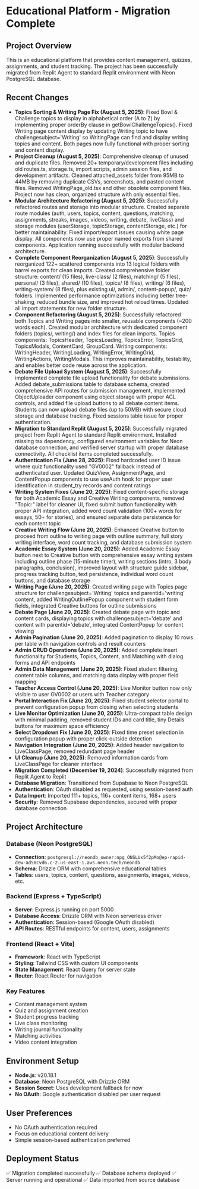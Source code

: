 # Educational Platform - Migration Complete

## Project Overview
This is an educational platform that provides content management, quizzes, assignments, and student tracking. The project has been successfully migrated from Replit Agent to standard Replit environment with Neon PostgreSQL database.

## Recent Changes
- **Topics Sorting & Writing Page Fix (August 5, 2025)**: Fixed Bowl & Challenge topics to display in alphabetical order (A to Z) by implementing proper orderBy clause in getBowlChallengeTopics(). Fixed Writing page content display by updating Writing topic to have challengesubject='Writing' so WritingPage can find and display writing topics and content. Both pages now fully functional with proper sorting and content display.
- **Project Cleanup (August 5, 2025)**: Comprehensive cleanup of unused and duplicate files. Removed 20+ temporary/development files including old routes.ts, storage.ts, import scripts, admin session files, and development artifacts. Cleaned attached_assets folder from 95MB to 44MB by removing duplicate CSVs, screenshots, and pasted content files. Removed WritingPage_old.tsx and other obsolete component files. Project now has clean, organized structure with only essential files.
- **Modular Architecture Refactoring (August 5, 2025)**: Successfully refactored routes and storage into modular structure. Created separate route modules (auth, users, topics, content, questions, matching, assignments, streaks, images, videos, writing, debate, liveClass) and storage modules (userStorage, topicStorage, contentStorage, etc.) for better maintainability. Fixed import/export issues causing white page display. All components now use proper named exports from shared components. Application running successfully with modular backend architecture.
- **Complete Component Reorganization (August 5, 2025)**: Successfully reorganized 122+ scattered components into 13 logical folders with barrel exports for clean imports. Created comprehensive folder structure: content/ (15 files), live-class/ (2 files), matching/ (5 files), personal/ (3 files), shared/ (10 files), topics/ (8 files), writing/ (6 files), writing-system/ (8 files), plus existing ui/, admin/, content-popup/, quiz/ folders. Implemented performance optimizations including better tree-shaking, reduced bundle size, and improved hot reload times. Updated all import statements for new folder structure.
- **Component Refactoring (August 5, 2025)**: Successfully refactored both Topics and Writing pages into smaller, reusable components (~200 words each). Created modular architecture with dedicated component folders (topics/, writing/) and index files for clean imports. Topics components: TopicsHeader, TopicsLoading, TopicsError, TopicsGrid, TopicsModals, ContentCard, GroupCard. Writing components: WritingHeader, WritingLoading, WritingError, WritingGrid, WritingActions, WritingModals. This improves maintainability, testability, and enables better code reuse across the application.
- **Debate File Upload System (August 5, 2025)**: Successfully implemented complete file upload functionality for debate submissions. Added debate_submissions table to database schema, created comprehensive API routes for submission management, implemented ObjectUploader component using object storage with proper ACL controls, and added file upload buttons to all debate content items. Students can now upload debate files (up to 50MB) with secure cloud storage and database tracking. Fixed sessions table issue for proper authentication.
- **Migration to Standard Replit (August 5, 2025)**: Successfully migrated project from Replit Agent to standard Replit environment. Installed missing tsx dependency, configured environment variables for Neon database connection, and verified server startup with proper database connectivity. All checklist items completed successfully.
- **Authentication Fix (June 28, 2025)**: Fixed hardcoded user ID issue where quiz functionality used "GV0002" fallback instead of authenticated user. Updated QuizView, AssignmentPage, and ContentPopup components to use useAuth hook for proper user identification in student_try records and content ratings
- **Writing System Fixes (June 20, 2025)**: Fixed content-specific storage for both Academic Essay and Creative Writing components, removed "Topic:" label for cleaner UI, fixed submit button functionality with proper API integration, added word count validation (100+ words for essays, 50+ for stories), and ensured separate data persistence for each content topic
- **Creative Writing Flow (June 20, 2025)**: Enhanced Creative button to proceed from outline to writing page with outline summary, full story writing interface, word count tracking, and database submission system
- **Academic Essay System (June 20, 2025)**: Added Academic Essay button next to Creative button with comprehensive essay writing system including outline phase (15-minute timer), writing sections (intro, 3 body paragraphs, conclusion), improved layout with structure guide sidebar, progress tracking button, text persistence, individual word count buttons, and database storage
- **Writing Page (June 20, 2025)**: Created writing page with Topics page structure for challengesubject='Writing' topics and parentid='writing' content, added WritingOutlinePopup component with student form fields, integrated Creative buttons for outline submissions
- **Debate Page (June 20, 2025)**: Created debate page with topic and content cards, displaying topics with challengesubject='debate' and content with parentid='debate', integrated ContentPopup for content viewing
- **Admin Pagination (June 20, 2025)**: Added pagination to display 10 rows per table with navigation controls and result counters
- **Admin CRUD Operations (June 20, 2025)**: Added complete insert functionality for Students, Topics, Content, and Matching with dialog forms and API endpoints
- **Admin Data Management (June 20, 2025)**: Fixed student filtering, content table columns, and matching data display with proper field mapping
- **Teacher Access Control (June 20, 2025)**: Live Monitor button now only visible to user GV0002 or users with Teacher category
- **Portal Interaction Fix (June 20, 2025)**: Fixed student selector portal to prevent configuration popup from closing when selecting students
- **Live Monitor Optimization (June 20, 2025)**: Ultra-compact table design with minimal padding, removed student IDs and card title, tiny Details buttons for maximum space efficiency
- **Select Dropdown Fix (June 20, 2025)**: Fixed time preset selection in configuration popup with proper click-outside detection
- **Navigation Integration (June 20, 2025)**: Added header navigation to LiveClassPage, removed redundant page header
- **UI Cleanup (June 20, 2025)**: Removed information cards from LiveClassPage for cleaner interface
- **Migration Completed (December 19, 2024)**: Successfully migrated from Replit Agent to Replit
- **Database Migration**: Transitioned from Supabase to Neon PostgreSQL
- **Authentication**: OAuth disabled as requested, using session-based auth
- **Data Import**: Imported 111+ topics, 116+ content items, 168+ users
- **Security**: Removed Supabase dependencies, secured with proper database connection

## Project Architecture

### Database (Neon PostgreSQL)
- **Connection**: `postgresql://neondb_owner:npg_ONSLUx5f2pMo@ep-rapid-dew-ad58cvd6.c-2.us-east-1.aws.neon.tech/neondb`
- **Schema**: Drizzle ORM with comprehensive educational tables
- **Tables**: users, topics, content, questions, assignments, images, videos, etc.

### Backend (Express + TypeScript)
- **Server**: Express.js running on port 5000
- **Database Access**: Drizzle ORM with Neon serverless driver
- **Authentication**: Session-based (Google OAuth disabled)
- **API Routes**: RESTful endpoints for content, users, assignments

### Frontend (React + Vite)
- **Framework**: React with TypeScript
- **Styling**: Tailwind CSS with custom UI components
- **State Management**: React Query for server state
- **Router**: React Router for navigation

### Key Features
- Content management system
- Quiz and assignment creation
- Student progress tracking
- Live class monitoring
- Writing journal functionality
- Matching activities
- Video content integration

## Environment Setup
- **Node.js**: v20.18.1
- **Database**: Neon PostgreSQL with Drizzle ORM
- **Session Secret**: Uses development fallback for now
- **No OAuth**: Google authentication disabled per user request

## User Preferences
- No OAuth authentication required
- Focus on educational content delivery
- Simple session-based authentication preferred

## Deployment Status
✅ Migration completed successfully
✅ Database schema deployed
✅ Server running and operational
✅ Data imported from source database